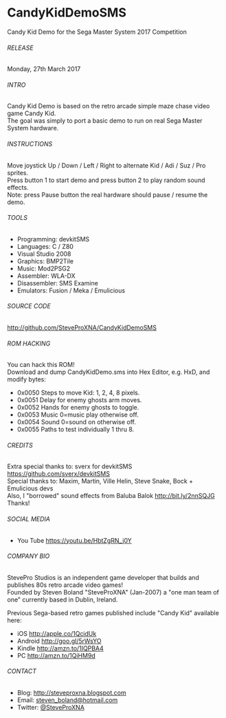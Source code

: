 # CandyKidDemoSMS
Candy Kid Demo for the Sega Master System 2017 Competition

###### RELEASE
Monday, 27th March 2017

###### INTRO
Candy Kid Demo is based on the retro arcade simple maze chase video game Candy Kid.
<br />
The goal was simply to port a basic demo to run on real Sega Master System hardware.

###### INSTRUCTIONS
Move joystick Up / Down / Left / Right to alternate Kid / Adi / Suz / Pro sprites.
<br />
Press button 1 to start demo and press button 2 to play random sound effects.
<br />
Note: press Pause button the real hardware should pause / resume the demo.

###### TOOLS
- Programming:	devkitSMS
- Languages:	C / Z80
- Visual Studio 2008
- Graphics:		BMP2Tile
- Music:		Mod2PSG2
- Assembler:	WLA-DX
- Disassembler:	SMS Examine
- Emulators:	Fusion / Meka / Emulicious

###### SOURCE CODE
http://github.com/SteveProXNA/CandyKidDemoSMS

###### ROM HACKING
You can hack this ROM!  
Download and dump CandyKidDemo.sms into Hex Editor, e.g. HxD, and modify bytes:
- 0x0050	Steps to move Kid: 1, 2, 4, 8 pixels.
- 0x0051	Delay for enemy ghosts arm moves.
- 0x0052	Hands for enemy ghosts to toggle.
- 0x0053	Music 0=music play otherwise off.
- 0x0054	Sound	0=sound on otherwise off.
- 0x0055	Paths to test individually 1 thru 8.

###### CREDITS
Extra special thanks to: sverx for devkitSMS https://github.com/sverx/devkitSMS
<br />
Special thanks to: 
Maxim, Martin, Ville Helin, Steve Snake, Bock + Emulicious devs
<br />
Also, I "borrowed" sound effects from Baluba Balok http://bit.ly/2nnSQJG Thanks!

###### SOCIAL MEDIA
- You Tube https://youtu.be/HbtZgRN_j0Y

###### COMPANY BIO
StevePro Studios is an independent game developer that builds and publishes 80s retro arcade video games!
<br />
Founded by Steven Boland "SteveProXNA" (Jan-2007) a "one man team of one" currently based in Dublin, Ireland.

Previous Sega-based retro games published include "Candy Kid" available here:
- iOS		http://apple.co/1QcidUk
- Android	http://goo.gl/5rWsYO
- Kindle	http://amzn.to/1IQPBA4
- PC		http://amzn.to/1QiHM9d

###### CONTACT
- Blog:		http://steveproxna.blogspot.com
- Email:	steven_boland@hotmail.com
- Twitter:	[@SteveProXNA](http://twitter.com/SteveProXNA)
